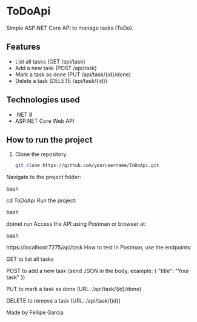 # ToDoApi

Simple ASP.NET Core API to manage tasks (ToDo).

## Features

- List all tasks (GET /api/task)  
- Add a new task (POST /api/task)  
- Mark a task as done (PUT /api/task/{id}/done)  
- Delete a task (DELETE /api/task/{id})  

## Technologies used

- .NET 8  
- ASP.NET Core Web API  

## How to run the project

1. Clone the repository:  
   ```bash
   git clone https://github.com/yourusername/ToDoApi.git
Navigate to the project folder:

bash

cd ToDoApi
Run the project:

bash

dotnet run
Access the API using Postman or browser at:

bash

https://localhost:7275/api/task
How to test
In Postman, use the endpoints:

GET to list all tasks

POST to add a new task (send JSON in the body, example: { "title": "Your task" })

PUT to mark a task as done (URL: /api/task/{id}/done)

DELETE to remove a task (URL: /api/task/{id})

Made by Fellipe Garcia

